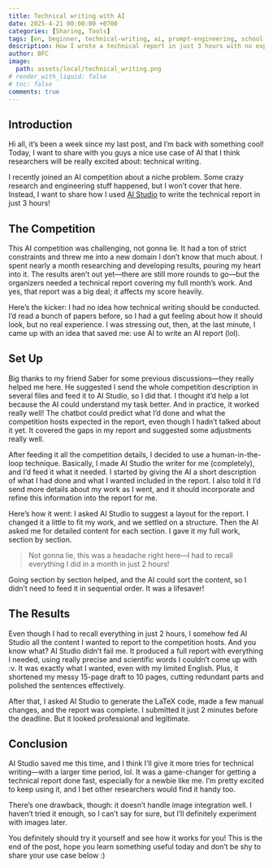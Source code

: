 ```yaml
---
title: Technical writing with AI
date: 2025-4-21 00:00:00 +0700
categories: [Sharing, Tools]  
tags: [en, beginner, technical-writing, ai, prompt-engineering, school-competition] 
description: How I wrote a technical report in just 3 hours with no experience.
author: BFC
image:
  path: assets/local/technical_writing.png
# render_with_liquid: false
# toc: false
comments: true
---
```


## Introduction

Hi all, it’s been a week since my last post, and I’m back with something cool! Today, I want to share with you guys a nice use case of AI that I think researchers will be really excited about: technical writing. 

I recently joined an AI competition about a niche problem. Some crazy research and engineering stuff happened, but I won’t cover that here. Instead, I want to share how I used [AI Studio](https://aistudio.google.com/) to write the technical report in just 3 hours!

## The Competition

This AI competition was challenging, not gonna lie. It had a ton of strict constraints and threw me into a new domain I don’t know that much about. I spent nearly a month researching and developing results, pouring my heart into it. The results aren’t out yet—there are still more rounds to go—but the organizers needed a technical report covering my full month’s work. And yes, that report was a big deal; it affects my score heavily.

Here’s the kicker: I had no idea how technical writing should be conducted. I’d read a bunch of papers before, so I had a gut feeling about how it should look, but no real experience. I was stressing out, then, at the last minute, I came up with an idea that saved me: use AI to write an AI report (lol).

## Set Up

Big thanks to my friend Saber for some previous discussions—they really helped me here. He suggested I send the whole competition description in several files and feed it to AI Studio, so I did that. I thought it’d help a lot because the AI could understand my task better. And in practice, it worked really well! The chatbot could predict what I’d done and what the competition hosts expected in the report, even though I hadn’t talked about it yet. It covered the gaps in my report and suggested some adjustments really well.

After feeding it all the competition details, I decided to use a human-in-the-loop technique. Basically, I made AI Studio the writer for me (completely), and I’d feed it what it needed. I started by giving the AI a short description of what I had done and what I wanted included in the report. I also told it I’d send more details about my work as I went, and it should incorporate and refine this information into the report for me.

Here’s how it went: I asked AI Studio to suggest a layout for the report. I changed it a little to fit my work, and we settled on a structure. Then the AI asked me for detailed content for each section. I gave it my full work, section by section.

> Not gonna lie, this was a headache right here—I had to recall everything I did in a month in just 2 hours!

Going section by section helped, and the AI could sort the content, so I didn’t need to feed it in sequential order. It was a lifesaver!

## The Results

Even though I had to recall everything in just 2 hours, I somehow fed AI Studio all the content I wanted to report to the competition hosts. And you know what? AI Studio didn’t fail me. It produced a full report with everything I needed, using really precise and scientific words I couldn’t come up with :v. It was exactly what I wanted, even with my limited English. Plus, it shortened my messy 15-page draft to 10 pages, cutting redundant parts and polished the sentences effectively.

After that, I asked AI Studio to generate the LaTeX code, made a few manual changes, and the report was complete. I submitted it just 2 minutes before the deadline. But it looked professional and legitimate.

## Conclusion

AI Studio saved me this time, and I think I’ll give it more tries for technical writing—with a larger time period, lol. It was a game-changer for getting a technical report done fast, especially for a newbie like me. I’m pretty excited to keep using it, and I bet other researchers would find it handy too. 

There’s one drawback, though: it doesn’t handle image integration well. I haven’t tried it enough, so I can’t say for sure, but I’ll definitely experiment with images later. 

You definitely should try it yourself and see how it works for you! This is the end of the post, hope you learn something useful today and don’t be shy to share your use case below :)
